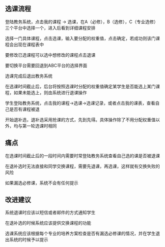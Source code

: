 ## 选课流程

登陆教务系统，点击我的课程 -> 选课，在A（必修），B（选修），C（专业选修）三个平台中选择一个，进入后看到详细课程安排

选择一门具体课程，点击选课，输入要分配的权重值，点击确定，若成功则该门课程会出现在课程表中

要修改已选课程可以选中想修改的课程点击退课

要切换平台需要回退到ABC平台的选择界面

选课完成后退出教务系统

在选课时间截止后，后台将按照选课时分配的权重值确定某学生是否能选上某门课程，如果未能选上，则由系统进行退课操作

学生登陆教务系统，点击我的课程->选课->选课记录，或者点击我的课表，查看自己是否有课程被退

开始退补选，退补选采用抢课的方式，先到先得。具体操作除了不用分配权重值以外，均与第一轮选课时相同



## 痛点

在选课时间截止后的一段时间内需要时常登陆教务系统查看自己选的课是否被退课

在退补选时无法直接和同学交换课程，需要先退课，再选课，这样就有交换失败的风险

如果漏选必修课，系统不会有任何提示



## 改进建议

系统退课时应该以短信或者邮件的方式通知学生

在退补选的时候系统应该提供交换课程的功能

选课系统应该根据每个专业的培养方案检查是否有漏选必修课的情况，并在学生退出系统的时候予以提示